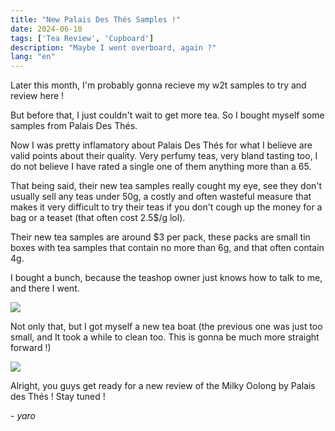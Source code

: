 ```yaml
---
title: "New Palais Des Thés Samples !"
date: 2024-06-10
tags: ['Tea Review', 'Cupboard']
description: "Maybe I went overboard, again ?"
lang: "en"
---
```


Later this month, I'm probably gonna recieve my w2t samples to try and review here !

But before that, I just couldn't wait to get more tea.
So I bought myself some samples from Palais Des Thés.

Now I was pretty inflamatory about Palais Des Thés for what I believe are valid points about their quality. Very perfumy teas, very bland tasting too, I do not believe I have rated a single one of them anything more than a 65.

That being said, their new tea samples really cought my eye, see they don't usually sell any teas under 50g, a costly and often wasteful measure that makes it very difficult to try their teas if you don't cough up the money for a bag or a teaset (that often cost 2.5$/g lol).

Their new tea samples are around $3 per pack, these packs are small tin boxes with tea samples that contain no more than 6g, and that often contain 4g.

I bought a bunch, because the teashop owner just knows how to talk to me, and there I went.

![](<file (9).png>)

Not only that, but I got myself a new tea boat (the previous one was just too small, and It took a while to clean too. This is gonna be much more straight forward !)

![](<file (10).png>)

Alright, you guys get ready for a new review of the Milky Oolong by Palais des Thés !
Stay tuned !

*- yaro*
